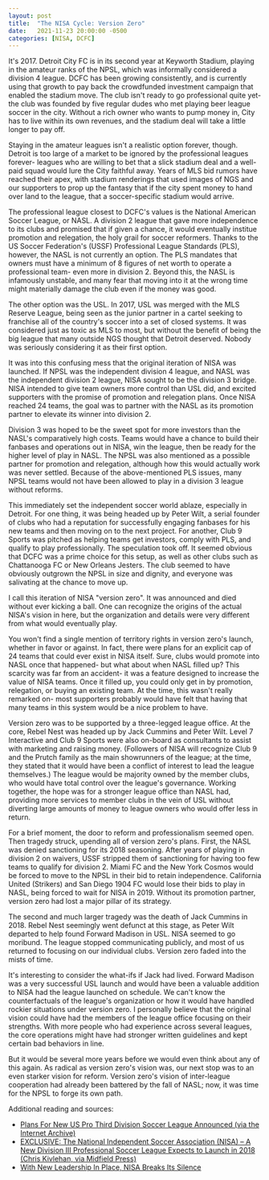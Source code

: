 ```yaml
---
layout: post
title:  "The NISA Cycle: Version Zero"
date:   2021-11-23 20:00:00 -0500
categories: [NISA, DCFC]
---
```


It's 2017. 
Detroit City FC is in its second year at Keyworth Stadium, playing in the amateur ranks of the NPSL, which was informally considered a division 4 league.
DCFC has been growing consistently, and is currently using that growth to pay back the crowdfunded investment campaign that enabled the stadium move.
The club isn't ready to go professional quite yet- the club was founded by five regular dudes who met playing beer league soccer in the city. 
Without a rich owner who wants to pump money in, City has to live within its own revenues, and the stadium deal will take a little longer to pay off.

Staying in the amateur leagues isn't a realistic option forever, though.
Detroit is too large of a market to be ignored by the professional leagues forever- leagues who are willing to bet that a slick stadium deal and a well-paid squad would lure the City faithful away.
Years of MLS bid rumors have reached their apex, with stadium renderings that used images of NGS and our supporters to prop up the fantasy that if the city spent money to hand over land to the league, that a soccer-specific stadium would arrive.

The professional league closest to DCFC's values is the National American Soccer League, or NASL.
A division 2 league that gave more independence to its clubs and promised that if given a chance, it would eventually institue promotion and relegation, the holy grail for soccer reformers.
Thanks to the US Soccer Federation's (USSF) Professional League Standards (PLS), however, the NASL is not currently an option.
The PLS mandates that owners must have a minimum of 8 figures of net worth to operate a professional team- even more in division 2.
Beyond this, the NASL is infamously unstable, and many fear that moving into it at the wrong time might materially damage the club even if the money was good.

The other option was the USL. 
In 2017, USL was merged with the MLS Reserve League, being seen as the junior partner in a cartel seeking to franchise all of the country's soccer into a set of closed systems.
It was considered just as toxic as MLS to most, but without the benefit of being the big league that many outside NGS thought that Detroit deserved.
Nobody was seriously considering it as their first option.

It was into this confusing mess that the original iteration of NISA was launched.
If NPSL was the independent division 4 league, and NASL was the independent division 2 league, NISA sought to be the division 3 bridge.
NISA intended to give team owners more control than USL did, and excited supporters with the promise of promotion and relegation plans.
Once NISA reached 24 teams, the goal was to partner with the NASL as its promotion partner to elevate its winner into division 2.

Division 3 was hoped to be the sweet spot for more investors than the NASL's comparatively high costs.
Teams would have a chance to build their fanbases and operations out in NISA, win the league, then be ready for the higher level of play in NASL.
The NPSL was also mentioned as a possible partner for promotion and relegation, although how this would actually work was never settled.
Because of the above-mentioned PLS issues, many NPSL teams would not have been allowed to play in a division 3 league without reforms.

This immediately set the independent soccer world ablaze, especially in Detroit.
For one thing, it was being headed up by Peter Wilt, a serial founder of clubs who had a reputation for successfully engaging fanbases for his new teams and then moving on to the next project.
For another, Club 9 Sports was pitched as helping teams get investors, comply with PLS, and qualify to play professionally.
The speculation took off.
It seemed obvious that DCFC was a prime choice for this setup, as well as other clubs such as Chattanooga FC or New Orleans Jesters.
The club seemed to have obviously outgrown the NPSL in size and dignity, and everyone was salivating at the chance to move up.

I call this iteration of NISA "version zero".
It was announced and died without ever kicking a ball. 
One can recognize the origins of the actual NISA's vision in here, but the organization and details were very different from what would eventually play.

You won't find a single mention of territory rights in version zero's launch, whether in favor or against.
In fact, there were plans for an explicit cap of 24 teams that could ever exist in NISA itself.
Sure, clubs would promote into NASL once that happened- but what about when NASL filled up?
This scarcity was far from an accident- it was a feature designed to increase the value of NISA teams.
Once it filled up, you could only get in by promotion, relegation, or buying an existing team.
At the time, this wasn't really remarked on- most supporters probably would have felt that having that many teams in this system would be a nice problem to have.

Version zero was to be supported by a three-legged league office.
At the core, Rebel Nest was headed up by Jack Cummins and Peter Wilt.
Level 7 Interactive and Club 9 Sports were also on-board as consultants to assist with marketing and raising money.
(Followers of NISA will recognize Club 9 and the Prutch family as the main showrunners of the league; at the time, they stated that it would have been a conflict of interest to lead the league themselves.)
The league would be majority owned by the member clubs, who would have total control over the league's governance.
Working together, the hope was for a stronger league office than NASL had, providing more services to member clubs in the vein of USL without diverting large amounts of money to league owners who would offer less in return.

For a brief moment, the door to reform and professionalism seemed open.
Then tragedy struck, upending all of version zero's plans.
First, the NASL was denied sanctioning for its 2018 seasoning.
After years of playing in division 2 on waivers, USSF stripped them of sanctioning for having too few teams to qualify for division 2.
Miami FC and the New York Cosmos would be forced to move to the NPSL in their bid to retain independence.
California United (Strikers) and San Diego 1904 FC would lose their bids to play in NASL, being forced to wait for NISA in 2019.
Without its promotion partner, version zero had lost a major pillar of its strategy.

The second and much larger tragedy was the death of Jack Cummins in 2018.
Rebel Nest seemingly went defunct at this stage, as Peter Wilt departed to help found Forward Madison in USL.
NISA seemed to go moribund. 
The league stopped communicating publicly, and most of us returned to focusing on our individual clubs.
Version zero faded into the mists of time.

It's interesting to consider the what-ifs if Jack had lived.
Forward Madison was a very successful USL launch and would have been a valuable addition to NISA had the league launched on schedule.
We can't know the counterfactuals of the league's organization or how it would have handled rockier situations under version zero.
I personally believe that the original vision could have had the members of the league office focusing on their strengths.
With more people who had experience across several leagues, the core operations might have had stronger written guidelines and kept certain bad behaviors in line.

But it would be several more years before we would even think about any of this again.
As radical as version zero's vision was, our next stop was to an even starker vision for reform.
Version zero's vision of inter-league cooperation had already been battered by the fall of NASL; now, it was time for the NPSL to forge its own path.

Additional reading and sources:
* [Plans For New US Pro Third Division Soccer League Announced (via the Internet Archive)](http://web.archive.org/web/20170817083434/http://www.nisaofficial.com/2017/06/06/plans-for-new-us-pro-third-division-soccer-league-announced/)
* [EXCLUSIVE: The National Independent Soccer Association (NISA) – A New Division III Professional Soccer League Expects to Launch in 2018 (Chris Kivlehan, via Midfield Press)](http://midfieldpress.com/2017/06/06/exclusive-the-national-independent-soccer-association-nisa-a-new-division-iii-professional-soccer-league-expects-to-launch-in-2018/)
* [With New Leadership In Place, NISA Breaks Its Silence](https://www.nisaofficial.com/news/2019/05/28/with-new-leadership-in-place-nisa-breaks-its-silence)